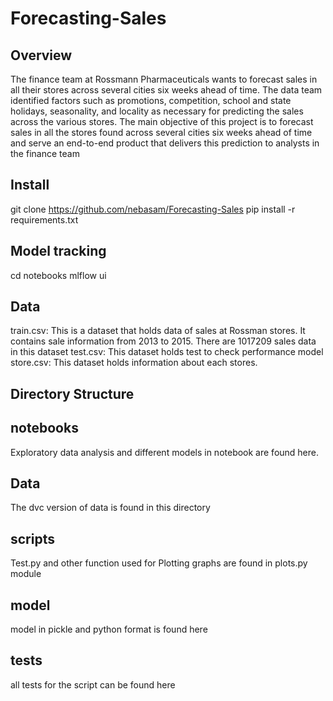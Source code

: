 # Forecasting-Sales

## Overview
The finance team at Rossmann Pharmaceuticals wants to forecast sales in all their stores across several cities six weeks ahead of time. The data team identified factors such as promotions, competition, school and state holidays, seasonality, and locality as necessary for predicting the sales across the various stores.
The main objective of this project is to forecast sales in all the stores found across several cities six weeks ahead of time and serve an end-to-end product that delivers this prediction to analysts in the finance team
## Install
git clone https://github.com/nebasam/Forecasting-Sales
pip install -r requirements.txt
## Model tracking
cd notebooks
mlflow ui
## Data
train.csv: This is a dataset that holds data of sales at Rossman stores. It contains   sale information from 2013 to 2015. There are 1017209 sales data in this dataset
test.csv: This dataset holds test to check performance model
store.csv: This dataset holds information about each stores. 

## Directory Structure

## notebooks
Exploratory data analysis and different models in notebook are found here.
## Data
The dvc version of data is found in this directory
## scripts
Test.py and other function used for Plotting graphs are found in plots.py module
## model
model in pickle and python format is found here
## tests
all tests for the script can be found here
